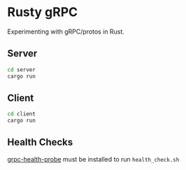 # Rusty gRPC
Experimenting with gRPC/protos in Rust.

## Server

```bash
cd server
cargo run
```

## Client

```bash
cd client
cargo run
```

## Health Checks

[grpc-health-probe](https://github.com/grpc-ecosystem/grpc-health-probe) must be installed to run `health_check.sh`



